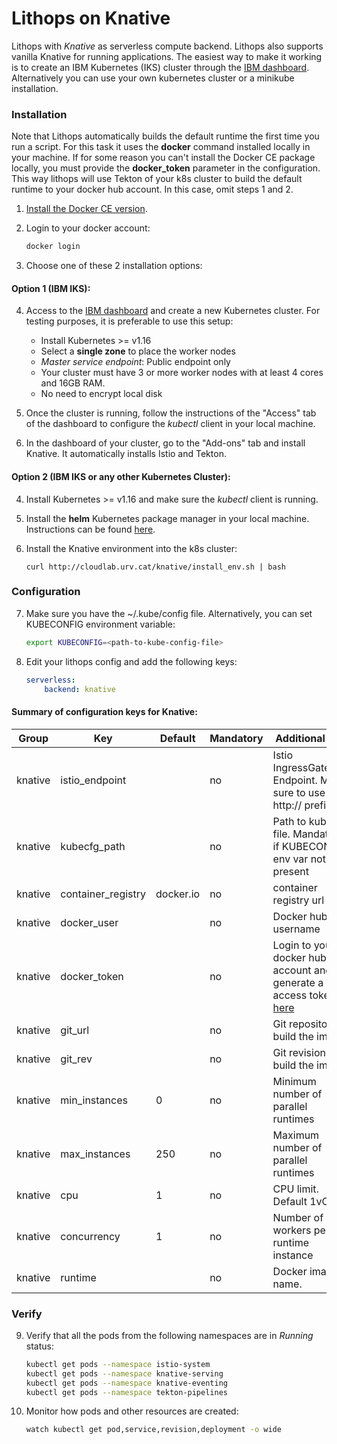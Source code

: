 # Lithops on Knative

Lithops with *Knative* as serverless compute backend. Lithops also supports vanilla Knative for running applications. The easiest way to make it working is to create an IBM Kubernetes (IKS) cluster through the [IBM dashboard](https://cloud.ibm.com/kubernetes/landing). Alternatively you can use your own kubernetes cluster or a minikube installation.

### Installation

Note that Lithops automatically builds the default runtime the first time you run a script. For this task it uses the **docker** command installed locally in your machine. If for some reason you can't install the Docker CE package locally, you must provide the **docker_token** parameter in the configuration. This way lithops will use Tekton of your k8s cluster to build the default runtime to your docker hub account. In this case, omit steps 1 and 2.

1. [Install the Docker CE version](https://docs.docker.com/get-docker/).

2. Login to your docker account:
   ```bash
   docker login
   ```

3. Choose one of these 2 installation options:

#### Option 1 (IBM IKS):

4. Access to the [IBM dashboard](https://cloud.ibm.com/kubernetes/landing) and create a new Kubernetes cluster. For testing purposes, it is preferable to use this setup:
    - Install Kubernetes >= v1.16
    - Select a **single zone** to place the worker nodes
    - *Master service endpoint*: Public endpoint only
    - Your cluster must have 3 or more worker nodes with at least 4 cores and 16GB RAM.
    - No need to encrypt local disk

5. Once the cluster is running, follow the instructions of the "Access" tab of the dashboard to configure the *kubectl* client in your local machine. 

6. In the dashboard of your cluster, go to the "Add-ons" tab and install Knative. It automatically installs Istio and Tekton.


#### Option 2 (IBM IKS or any other Kubernetes Cluster):

4. Install Kubernetes >= v1.16 and make sure the *kubectl* client is running.

5. Install the **helm** Kubernetes package manager in your local machine. Instructions can be found [here](https://github.com/helm/helm#install).

6. Install the Knative environment into the k8s cluster:
    ```
    curl http://cloudlab.urv.cat/knative/install_env.sh | bash
    ```

### Configuration

7. Make sure you have the ~/.kube/config file. Alternatively, you can set KUBECONFIG environment variable:
   ```bash
   export KUBECONFIG=<path-to-kube-config-file>
   ```

8. Edit your lithops config and add the following keys:
    ```yaml
    serverless:
        backend: knative
    ```

#### Summary of configuration keys for Knative:

|Group|Key|Default|Mandatory|Additional info|
|---|---|---|---|---|
|knative | istio_endpoint | |no | Istio IngressGateway Endpoint. Make sure to use http:// prefix |
|knative | kubecfg_path | |no | Path to kubecfg file. Mandatory if KUBECONFIG env var not present|
|knative | container_registry |  docker.io | no | container registry url|
|knative | docker_user | |no | Docker hub username |
|knative | docker_token | |no | Login to your docker hub account and generate a new access token [here](https://hub.docker.com/settings/security)|
|knative | git_url | |no | Git repository to build the image |
|knative | git_rev | |no | Git revision to build the image |
|knative | min_instances | 0 |no | Minimum number of parallel runtimes |
|knative | max_instances | 250 |no | Maximum number of parallel runtimes |
|knative | cpu | 1 |no | CPU limit. Default 1vCPU |
|knative | concurrency | 1 |no | Number of workers per runtime instance |
|knative | runtime |  |no | Docker image name.|


### Verify

9. Verify that all the pods from the following namespaces are in *Running* status: 
    ```bash
    kubectl get pods --namespace istio-system
    kubectl get pods --namespace knative-serving
    kubectl get pods --namespace knative-eventing
    kubectl get pods --namespace tekton-pipelines
    ```

10. Monitor how pods and other resources are created:
    ```bash
    watch kubectl get pod,service,revision,deployment -o wide
    ```
